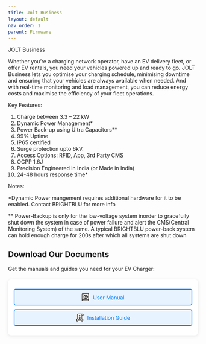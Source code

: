 ```yaml
---
title: Jolt Business
layout: default
nav_order: 1
parent: Firmware
---
```



JOLT Business

Whether you’re a charging network operator, have an EV delivery fleet, or offer EV rentals, you need your vehicles powered up and ready to go. JOLT Business lets you optimise your charging schedule, minimising downtime and ensuring that your vehicles are always available when needed. And with real-time monitoring and load management, you can reduce energy costs and maximise the efficiency of your fleet operations.

Key Features:

1. Charge between 3.3 – 22 kW
2. Dynamic Power Management*
3. Power Back-up using Ultra Capacitors**
4. 99% Uptime
5. IP65 certified
6. Surge protection upto 6kV.
7. Access Options: RFID, App, 3rd Party CMS
8. OCPP 1.6J
9. Precision Engineered in India (or Made in India)
10. 24-48 hours response time*


Notes:

*Dynamic Power mangement requires additional hardware for it to be enabled. Contact BRIGHTBLU for more info

** Power-Backup is only for the low-voltage system inorder to gracefully shut down the system in case of power failure and alert the CMS(Central Monitoring System) of the same. A typical BRIGHTBLU power-back system can hold enough charge for 200s after which all systems are shut down


## Download Our Documents

Get the manuals and guides you need for your EV Charger:

<div class="download-container">
    <div class="download-item">
        <a href="assets/manuals/user-manual.pdf" class="download-link" download>
            <img src="assets/images/book_7576757.png" alt="User Manual Icon" class="download-icon">
            User Manual
        </a>
    </div>
    <div class="download-item">
        <a href="assets/manuals/installation-guide.pdf" class="download-link" download>
            <img src="assets/images/info_2068956.png" alt="Installation Guide Icon" class="download-icon">
            Installation Guide
        </a>
    </div>
</div>

<style>
.download-container {
    max-width: 600px;
    margin: 20px auto;
    background: white;
    border-radius: 8px;
    box-shadow: 0 2px 10px rgba(0, 0, 0, 0.1);
    padding: 15px;
    text-align: center;
}

.download-item {
    margin: 10px 0;
}

.download-link {
    display: flex;
    align-items: center;
    justify-content: center;
    text-decoration: none;
    color: #007BFF;
    background-color: #e7f3ff;
    border: 2px solid #007BFF;
    border-radius: 5px;
    padding: 10px;
    transition: all 0.3s ease;
}

.download-link:hover {
    background-color: #007BFF;
    color: white;
    transform: scale(1.05);
}

.download-icon {
    width: 20px;
    height: 20px;
    margin-right: 10px;
}
</style>
